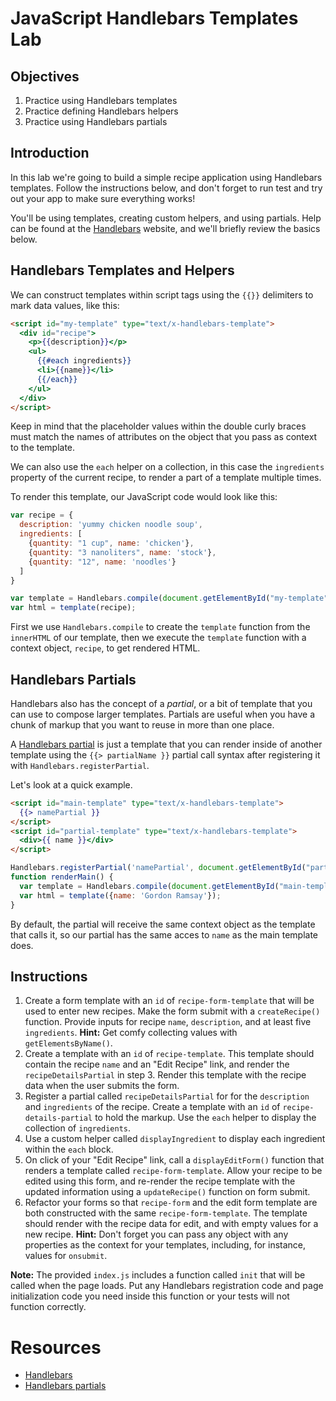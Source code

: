 # JavaScript Handlebars Templates Lab

## Objectives

1. Practice using Handlebars templates
2. Practice defining Handlebars helpers
3. Practice using Handlebars partials

## Introduction

In this lab we're going to build a simple recipe application using Handlebars templates. Follow the instructions below, and don't forget to run test and try out your app to make sure everything works!

You'll be using templates, creating custom helpers, and using partials. Help can be found at the [Handlebars](http://handlebarsjs.com) website, and we'll briefly review the basics below.

## Handlebars Templates and Helpers

We can construct templates within script tags using the `{{}}` delimiters to mark data values, like this:

```html
<script id="my-template" type="text/x-handlebars-template">
  <div id="recipe">
    <p>{{description}}</p>
    <ul>
      {{#each ingredients}}
      <li>{{name}}</li>
      {{/each}}
    </ul>
  </div>
</script>
```

Keep in mind that the placeholder values within the double curly braces must match the names of attributes on the object that you pass as context to the template.

We can also use the `each` helper on a collection, in this case the `ingredients` property of the current recipe, to render a part of a template multiple times.

To render this template, our JavaScript code would look like this:

```js
var recipe = {
  description: 'yummy chicken noodle soup',
  ingredients: [
    {quantity: "1 cup", name: 'chicken'},
    {quantity: "3 nanoliters", name: 'stock'},
    {quantity: "12", name: 'noodles'}
  ]
}

var template = Handlebars.compile(document.getElementById("my-template").innerHTML);
var html = template(recipe);
```

First we use `Handlebars.compile` to create the `template` function from the `innerHTML` of our template, then we execute the `template` function with a context object, `recipe`, to get rendered HTML.

## Handlebars Partials

Handlebars also has the concept of a _partial_, or a bit of template that you can use to compose larger templates. Partials are useful when you have a chunk of markup that you want to reuse in more than one place.

A [Handlebars partial](http://handlebarsjs.com/partials.html) is just a template that you can render inside of another template using the `{{> partialName }}` partial call syntax after registering it with `Handlebars.registerPartial`.

Let's look at a quick example.

```html
<script id="main-template" type="text/x-handlebars-template">
  {{> namePartial }}
</script>
<script id="partial-template" type="text/x-handlebars-template">
  <div>{{ name }}</div>
</script>
```

```js
Handlebars.registerPartial('namePartial', document.getElementById("partial-template").innerHTML)
function renderMain() {
  var template = Handlebars.compile(document.getElementById("main-template").innerHTML);
  var html = template({name: 'Gordon Ramsay'});
}
```

By default, the partial will receive the same context object as the template that calls it, so our partial has the same acces to `name` as the main template does.

## Instructions

1. Create a form template with an `id` of `recipe-form-template` that will be used to enter new recipes. Make the form submit with a `createRecipe()` function. Provide inputs for recipe `name`, `description`, and at least five `ingredients`. **Hint:** Get comfy collecting values with `getElementsByName()`.
2. Create a template with an `id` of `recipe-template`. This template should contain the recipe `name` and an "Edit Recipe" link, and render the `recipeDetailsPartial` in step 3\. Render this template with the recipe data when the user submits the form.
3. Register a partial called `recipeDetailsPartial` for for the `description` and `ingredients` of the recipe. Create a template with an `id` of `recipe-details-partial` to hold the markup. Use the `each` helper to display the collection of `ingredients`.
4. Use a custom helper called `displayIngredient` to display each ingredient within the `each` block.
5. On click of your "Edit Recipe" link, call a `displayEditForm()` function that renders a template called `recipe-form-template`. Allow your recipe to be edited using this form, and re-render the recipe template with the updated information using a `updateRecipe()` function on form submit.
6. Refactor your forms so that `recipe-form` and the edit form template are both constructed with the same `recipe-form-template`. The template should render with the recipe data for edit, and with empty values for a new recipe. **Hint:** Don't forget you can pass any object with any properties as the context for your templates, including, for instance, values for `onsubmit`.

**Note:** The provided `index.js` includes a function called `init` that will be called when the page loads. Put any Handlebars registration code and page initialization code you need inside this function or your tests will not function correctly.

# Resources

- [Handlebars](http://handlebarsjs.com)
- [Handlebars partials](http://handlebarsjs.com/partials.html)
